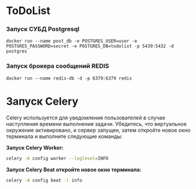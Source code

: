 # ToDoList



### Запуск СУБД Postgresql

   ```shell
   docker run --name post_db -e POSTGRES_USER=user -e POSTGRES_PASSWORD=secret -e POSTGRES_DB=todolist -p 5439:5432 -d postgres
   ```


### Запуск брокера сообщений REDIS

   ```shell
   docker run --name redis-db -d -p 6379:6379 redis
   ```

# Запуск Celery

Celery используется для уведомления пользователей в случае наступления времени выполнения задачи. Убедитесь, что виртуальное окружение активировано, и сервер
запущен, затем откройте новое окно терминала и выполните следующие команды:

**Запуск Celery Worker:**

   ```bash
   celery -A config worker --loglevel=INFO

   ```

**Запуск Celery Beat откройте новое окно терминала:**

   ```bash
   celery -A config beat -l info
   ```
